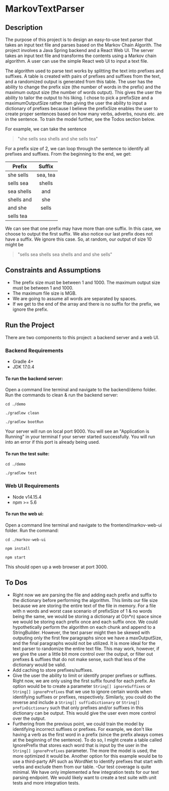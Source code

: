 # MarkovTextParser

## Description

The purpose of this project is to design an easy-to-use text parser that takes an input text file and parses based on the Markov Chain Algorith. The project involves a Java Spring backend and a React Web UI. The server takes an input text file and transforms the contents using a Markov chain algorithm. A user can use the simple React web UI to input a text file. 

The algorithm used to parse text works by splitting the text into prefixes and suffixes. A table is created with pairs of prefixes and suffixes from the text, and a randomized output is generated from this table. The user has the ability to change the prefix size (the number of words in the prefix) and the maximum output size (the number of words output). This gives the user the ability to tailor the output to his liking. I chose to pick a prefixSize and a maximumOutputSize rather than giving the user the ability to input a dictionary of prefixes because I believe the prefixSize enables the user to create proper sentences based on how many verbs, adverbs, nouns etc. are in the sentence. To train the model further, see the Todos section below. 

For example, we can take the sentence 

> "she sells sea shells and she sells tea"

For a prefix size of 2, we can loop through the sentence to identify all prefixes and suffixes. From the beginning to the end, we get:

| Prefix        | Suffix         
| ------------- |:-------------:| 
| she sells     | sea, tea      |
| sells sea     | shells        |
| sea shells    | and           |
| shells and    | she           |
| and she       |  sells        |
| sells tea     |               |

We can see that one prefix may have more than one suffix. In this case, we choose to output the first suffix. We also notice our last prefix does not have a suffix. We ignore this case.
So, at random, our output of size 10 might be 

> "sells sea shells sea shells and and she sells"

## Constraints and Assumptions
- The prefix size must be between 1 and 1000. The maximum output size must be between 1 and 1000.
- The maximum file size is MGB.
- We are going to assume all words are separated by spaces.
- If we get to the end of the array and there is no suffix for the prefix, we ignore the prefix.

## Run the Project

There are two components to this project: a backend server and a web UI.

### Backend Requirements
- Gradle 4+
- JDK 17.0.4

#### To run the backend server:
Open a command line terminal and navigate to the backend/demo folder. Run the commands to clean & run the backend server: 

  `cd ./demo`

  `./gradlew clean`

  `./gradlew bootRun`

Your server will run on local port 9000. You will see an "Application is Running" in your terminal f your server started successfully.
You will run into an error if this port is already being used.

#### To run the test suite:
 `cd ./demo`
 
 `./gradlew test`

### Web UI Requirements
- Node v14.15.4
- npm >= 5.6

#### To run the web ui:

Open a command line terminal and navigate to the frontend/markov-web-ui folder. Run the command:

  `cd ./markov-web-ui`

  `npm install`

  `npm start`

This should open up a web browser at port 3000. 

## To Dos
- Right now we are parsing the file and adding each prefix and suffix to the dictionary before performing the algorithm. This limits our file size because we are storing the entire text of the file in memory. For a file with n words and worst case scenario of prefixSize of 1 & no words being the same, we would be storing a dictionary at O(n*n) space since we would be storing each prefix once and each suffix once. We could hypothetically perform the algorithm on each chunk and append to a StringBuilder. However, the text parser might then be skewed with outputing only the first few paragraphs since we have a maxOutputSize, and the final paragraphs would not be utilized. It is more ideal for the text parser to randomize the entire text file. This may work, however, if we give the user a little bit more control over the output, or filter out prefixes & suffixes that do not make sense, such that less of the dictionary would be valid. 
- Add caching to store prefixes/suffixes. 
- Give the user the ability to limit or identify proper prefixes or suffixes. Right now, we are only using the first suffix found for each prefix. An option would be to create a parameter `String[] ignoreSuffixes` or `String[] ignorePrefixes` that we use to ignore certain words when identifying suffixes or prefixes, respectively. Similarly, you could do the reverse and include a `String[] suffixDictionary` or `String[] prefixDictionary` such that only prefixes and/or suffixes in this dictionary can be output. This would give the user even more control over the output.
- Furthering from the previous point, we could train the model by identifying incorrect suffixes or prefixes. For example, we don't like having a verb as the first word in a prefix (since the prefix always comes at the beginning of the sentence). To do so, I might create a table called IgnorePrefix that stores each word that is input by the user in the `String[] ignorePrefixes` parameter. The more the model is used, the more optimized it would be. Another option for this example would be to use a third-party API such as WordNet to identify prefixes that start with verbs and exclude them from our table.
-Our test coverage is quite minimal. We have only implemented a few integration tests for our text parsing endpoint. We would likely want to create a test suite with unit tests and more integration tests.
